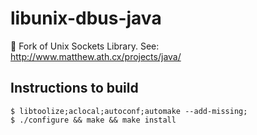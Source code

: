 # libunix-dbus-java
:bus: Fork of Unix Sockets Library. See: http://www.matthew.ath.cx/projects/java/

## Instructions to build

```
$ libtoolize;aclocal;autoconf;automake --add-missing;
$ ./configure && make && make install
```
